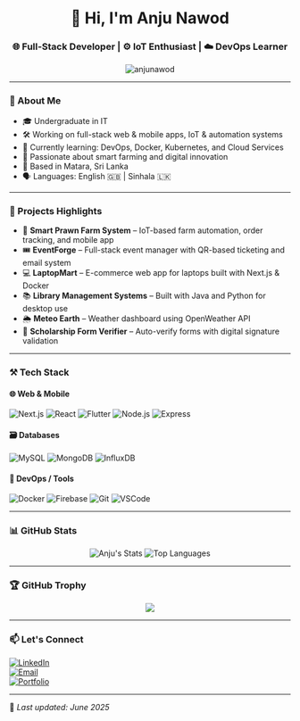 <!-- Profile README for @anjunawod -->

<h1 align="center">👋 Hi, I'm Anju Nawod</h1>
<h3 align="center">🌐 Full-Stack Developer | ⚙️ IoT Enthusiast | ☁️ DevOps Learner</h3>

<p align="center">
  <img src="https://komarev.com/ghpvc/?username=anjunawod&label=Profile%20views&color=0e75b6&style=flat" alt="anjunawod" />
</p>

---

### 🚀 About Me

- 🎓 Undergraduate in IT  
- 🛠️ Working on full-stack web & mobile apps, IoT & automation systems  
- 🌱 Currently learning: DevOps, Docker, Kubernetes, and Cloud Services  
- 🧠 Passionate about smart farming and digital innovation  
- 📍 Based in Matara, Sri Lanka  
- 🗣️ Languages: English 🇬🇧 | Sinhala 🇱🇰  

---

### 💼 Projects Highlights

- 🦐 **Smart Prawn Farm System** – IoT-based farm automation, order tracking, and mobile app  
- 🎟️ **EventForge** – Full-stack event manager with QR-based ticketing and email system  
- 💻 **LaptopMart** – E-commerce web app for laptops built with Next.js & Docker  
- 📚 **Library Management Systems** – Built with Java and Python for desktop use  
- 🌦️ **Meteo Earth** – Weather dashboard using OpenWeather API  
- 🔐 **Scholarship Form Verifier** – Auto-verify forms with digital signature validation  

---

### ⚒️ Tech Stack

#### 🌐 Web & Mobile
![Next.js](https://img.shields.io/badge/-Next.js-000?style=flat&logo=next.js)
![React](https://img.shields.io/badge/-React-61DAFB?style=flat&logo=react)
![Flutter](https://img.shields.io/badge/-Flutter-02569B?style=flat&logo=flutter)
![Node.js](https://img.shields.io/badge/-Node.js-339933?style=flat&logo=node.js)
![Express](https://img.shields.io/badge/-Express.js-000000?style=flat&logo=express)

#### 🗃️ Databases
![MySQL](https://img.shields.io/badge/-MySQL-4479A1?style=flat&logo=mysql)
![MongoDB](https://img.shields.io/badge/-MongoDB-47A248?style=flat&logo=mongodb)
![InfluxDB](https://img.shields.io/badge/-InfluxDB-22ADF6?style=flat&logo=influxdb)

#### 🔧 DevOps / Tools
![Docker](https://img.shields.io/badge/-Docker-2496ED?style=flat&logo=docker)
![Firebase](https://img.shields.io/badge/-Firebase-FFCA28?style=flat&logo=firebase)
![Git](https://img.shields.io/badge/-Git-F05032?style=flat&logo=git)
![VSCode](https://img.shields.io/badge/-VS%20Code-007ACC?style=flat&logo=visual-studio-code)

---

### 📊 GitHub Stats

<p align="center">
  <img src="https://github-readme-stats.vercel.app/api?username=anjunawod&show_icons=true&theme=radical" alt="Anju's Stats" />
  <img src="https://github-readme-stats.vercel.app/api/top-langs/?username=anjunawod&layout=compact&theme=radical" alt="Top Languages" />
</p>

---

### 🏆 GitHub Trophy
<p align="center">
  <img src="https://github-profile-trophy.vercel.app/?username=anjunawod&theme=onestar&margin-w=10&row=2&column=3" />
</p>

---

### 📫 Let's Connect

[![LinkedIn](https://img.shields.io/badge/-LinkedIn-0077B5?style=flat&logo=linkedin)](https://www.linkedin.com/in/YOUR-LINK/)  
[![Email](https://img.shields.io/badge/-Email-EA4335?style=flat&logo=gmail)](mailto:yourmail@example.com)  
[![Portfolio](https://img.shields.io/badge/-Portfolio-000?style=flat&logo=vercel&logoColor=white)](https://your-portfolio.vercel.app)

---

🔄 *Last updated: June 2025*

